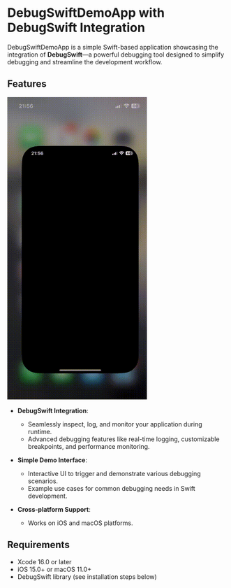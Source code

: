 # DebugSwiftDemoApp with DebugSwift Integration

DebugSwiftDemoApp is a simple Swift-based application showcasing the integration of **DebugSwift**—a powerful debugging tool designed to simplify debugging and streamline the development workflow.

## Features

![DebugSwiftDemoApp Sample App review](media/review.gif)  

- **DebugSwift Integration**:
  - Seamlessly inspect, log, and monitor your application during runtime.
  - Advanced debugging features like real-time logging, customizable breakpoints, and performance monitoring.

- **Simple Demo Interface**:
  - Interactive UI to trigger and demonstrate various debugging scenarios.
  - Example use cases for common debugging needs in Swift development.

- **Cross-platform Support**:
  - Works on iOS and macOS platforms.

## Requirements

- Xcode 16.0 or later
- iOS 15.0+ or macOS 11.0+
- DebugSwift library (see installation steps below)


